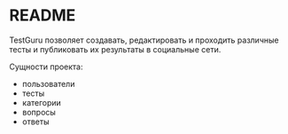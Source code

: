 # README

TestGuru  позволяет создавать, редактировать и проходить различные тесты и публиковать их результаты в социальные сети.

Сущности проекта:

* пользователи
* тесты
* категории
* вопросы
* ответы
